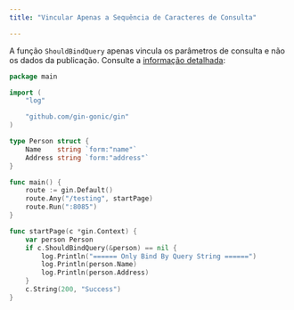 ```yaml
---
title: "Vincular Apenas a Sequência de Caracteres de Consulta"

---
```


A função `ShouldBindQuery` apenas vincula os parâmetros de consulta e não os dados da publicação. Consulte a [informação detalhada](https://github.com/gin-gonic/gin/issues/742#issuecomment-315953017):

```go
package main

import (
	"log"

	"github.com/gin-gonic/gin"
)

type Person struct {
	Name    string `form:"name"`
	Address string `form:"address"`
}

func main() {
	route := gin.Default()
	route.Any("/testing", startPage)
	route.Run(":8085")
}

func startPage(c *gin.Context) {
	var person Person
	if c.ShouldBindQuery(&person) == nil {
		log.Println("====== Only Bind By Query String ======")
		log.Println(person.Name)
		log.Println(person.Address)
	}
	c.String(200, "Success")
}
```
